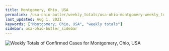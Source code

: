 ```yaml
---
title: Montgomery, Ohio, USA
permalink: /usa-ohio-butler/weekly_totals/usa-ohio-montgomery-weekly_totals.html
last_updated: Aug 1, 2021
keywords: ["Montgomery, Ohio, USA", "weekly totals"]
sidebar: usa-ohio-butler_sidebar
---
```


![Weekly Totals of Confirmed Cases for Montgomery, Ohio, USA](/covid_tracker/images/graphs/usa-ohio-montgomery-weekly_totals_graph.png)
